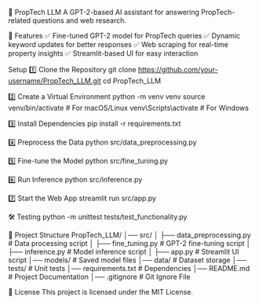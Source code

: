 📌 PropTech LLM
A GPT-2-based AI assistant for answering PropTech-related questions and web research.

🚀 Features
✅ Fine-tuned GPT-2 model for PropTech queries
✅ Dynamic keyword updates for better responses
✅ Web scraping for real-time property insights
✅ Streamlit-based UI for easy interaction

Setup
1️⃣ Clone the Repository
git clone https://github.com/your-username/PropTech_LLM.git
cd PropTech_LLM

2️⃣ Create a Virtual Environment
python -m venv venv
source venv/bin/activate  # For macOS/Linux
venv\Scripts\activate     # For Windows

3️⃣ Install Dependencies
pip install -r requirements.txt

4️⃣ Preprocess the Data
python src/data_preprocessing.py

5️⃣ Fine-tune the Model
python src/fine_tuning.py

6️⃣ Run Inference
python src/inference.py

7️⃣ Start the Web App
streamlit run src/app.py


🛠 Testing
python -m unittest tests/test_functionality.py


📜 Project Structure
PropTech_LLM/
│── src/
│   ├── data_preprocessing.py   # Data processing script
│   ├── fine_tuning.py          # GPT-2 fine-tuning script
│   ├── inference.py            # Model inference script
│   ├── app.py                  # Streamlit UI script
│── models/                      # Saved model files
│── data/                        # Dataset storage
│── tests/                       # Unit tests
│── requirements.txt             # Dependencies
│── README.md                    # Project Documentation
│── .gitignore                    # Git Ignore File


📜 License
This project is licensed under the MIT License.
